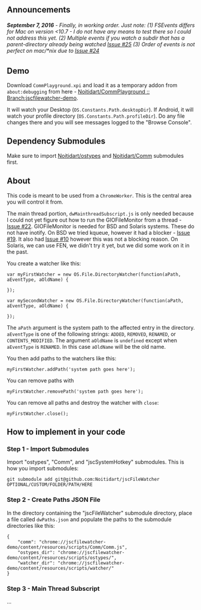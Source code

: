 ## Announcements
###### ***September 7, 2016*** - Finally, in working order. Just note: (1) FSEvents differs for Mac on version <10.7 - I do not have any means to test there so I could not address this yet. (2) Multiple events if you watch a subdir that has a parent-directory already being watched [Issue #25](https://github.com/Noitidart/jscFileWatcher/issues/25) (3) Order of events is not perfect on mac/*nix due to [Issue #24](https://github.com/Noitidart/jscFileWatcher/issues/24)

## Demo
Download `CommPlayground.xpi` and load it as a temporary addon from `about:debugging` from here - [Noitidart/CommPlayground ::  Branch:jscfilewatcher-demo](https://github.com/Noitidart/CommPlayground/tree/jscfilewatcher-demo).

It will watch your Desktop (`OS.Constants.Path.desktopDir`). If Android, it will watch your profile directory (`OS.Constants.Path.profileDir`). Do any file changes there and you will see messages logged to the "Browse Console".

## Dependency Submodules
Make sure to import [Noitidart/ostypes](https://github.com/Noitidart/ostypes) and [Noitidart/Comm](https://github.com/Noitidart/Comm) submodules first.

## About
This code is meant to be used from a `ChromeWorker`. This is the central area you will control it from.

The main thread portion, `dwMainthreadSubscript.js` is only needed because I could not yet figure out how to run the GIOFileMonitor from a thread - [Issue #22](https://github.com/Noitidart/jscFileWatcher/issues/22). GIOFileMonitor is needed for BSD and Solaris systems. These do not have inotify. On BSD we tried kqueue, however it had a blocker -  [Issue #19](https://github.com/Noitidart/jscFileWatcher/issues/19). It also had [Issue #10](https://github.com/Noitidart/jscFileWatcher/issues/10) however this was not a blocking reason. On Solaris, we can use FEN, we didn't try it yet, but we did some work on it in the past.

You create a watcher like this:

	var myFirstWatcher = new OS.File.DirectoryWatcher(function(aPath, aEventType, aOldName) {

	});

	var mySecondWatcher = new OS.File.DirectoryWatcher(function(aPath, aEventType, aOldName) {

	});

The `aPath` argument is the system path to the affected entry in the directory. `aEventType` is one of the following strings: `ADDED`, `REMOVED`, `RENAMED`, or `CONTENTS_MODIFIED`. The argument `aOldName` is `undefined` except when `aEventType` is `RENAMED`. In this case `aOldName` will be the old name.

You then add paths to the watchers like this:

	myFirstWatcher.addPath('system path goes here');

You can remove paths with

	myFirstWatcher.removePath('system path goes here');

You can remove all paths and destroy the watcher with `close`:

	myFirstWatcher.close();

## How to implement in your code
### Step 1 - Import Submodules
Import "ostypes", "Comm", and "jscSystemHotkey" submodules. This is how you import submodules:

    git submodule add git@github.com:Noitidart/jscFileWatcher OPTIONAL/CUSTOM/FOLDER/PATH/HERE

### Step 2 - Create Paths JSON File
In the directory containing the "jscFileWatcher" submodule directory, place a file called `dwPaths.json` and populate the paths to the submodule directories like this:

	{
		"comm": "chrome://jscfilewatcher-demo/content/resources/scripts/Comm/Comm.js",
		"ostypes_dir": "chrome://jscfilewatcher-demo/content/resources/scripts/ostypes/",
		"watcher_dir": "chrome://jscfilewatcher-demo/content/resources/scripts/watcher/"
	}

### Step 3 - Main Thread Subscript
...
